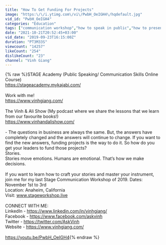 ```yaml
---
title: "How To Get Funding For Projects"
image: "https:\/\/i.ytimg.com\/vi\/PwbH_OeIGH4\/hqdefault.jpg"
vid_id: "PwbH_OeIGH4"
categories: "Education"
tags: ["communication workshop","how to speak in public","how to present to a group"]
date: "2021-10-21T20:52:45+03:00"
vid_date: "2019-09-23T16:15:00Z"
duration: "PT3M33S"
viewcount: "14257"
likeCount: "254"
dislikeCount: "23"
channel: "Vinh Giang"
---
```

{% raw %}STAGE Academy (Public Speaking/ Communication Skills Online Course) <br /><a rel="nofollow" target="blank" href="https://stageacademy.mykajabi.com/">https://stageacademy.mykajabi.com/</a><br /><br />Work with me! <br /><a rel="nofollow" target="blank" href="https://www.vinhgiang.com/">https://www.vinhgiang.com/</a><br /><br />The Vinh &amp; Ali Show (My podcast where we share the lessons that we learn from our favourite books!)<br /><a rel="nofollow" target="blank" href="https://www.vinhandalishow.com/">https://www.vinhandalishow.com/</a><br /><br />- The questions in business are always the same. But, the answers have completely changed and the answers will continue to change. If you want to find the new answers,  funding projects is the way to do it. So how do you get your leaders to fund those projects?<br />Stories. <br />Stories move emotions. Humans are emotional. That’s how we make decisions. <br /><br />If you want to learn how to craft your stories and master your instrument, join me for my last Stage Communication Workshop of 2019. Dates: November 1st to 3rd<br />Location: Anaheim, California<br />Visit: www.stageworkshop.live<br /><br />CONNECT WITH ME:<br />LinkedIn - <a rel="nofollow" target="blank" href="https://www.linkedin.com/in/vinhgiang/">https://www.linkedin.com/in/vinhgiang/</a><br />Facebook - <a rel="nofollow" target="blank" href="https://www.facebook.com/askvinh">https://www.facebook.com/askvinh</a><br />Twitter - <a rel="nofollow" target="blank" href="https://twitter.com/AskVinh">https://twitter.com/AskVinh</a><br />Website - <a rel="nofollow" target="blank" href="https://www.vinhgiang.com/">https://www.vinhgiang.com/</a><br /><br /><a rel="nofollow" target="blank" href="https://youtu.be/PwbH_OeIGH4">https://youtu.be/PwbH_OeIGH4</a>{% endraw %}
